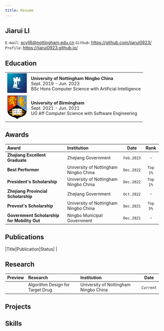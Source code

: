 ```yaml
---
title: Resume
---
```


## Jiarui LI
`E-mail`: scyjl6@nottingham.edu.cn
`Github`: https://github.com/jiarui0923/
`Profile`: https://jiarui0923.github.io/


## Education

<table style='border:0;'>
    <tr>
        <td>
            <img width='64px' src='/image/icon/institution/unnc.png'></img>
        </td>
        <td>
            <b>University of Nottingham Ningbo China</b><br>
            Sept. 2019 - Jun. 2023<br>
            BSc Hons Computer Science with Artificial Intelligence
        </td>
    </tr>
    <tr>
        <td>
            <img width='64px' src='/image/icon/institution/UoB.png'></img>
        </td>
        <td>
            <b>University of Birmingham</b><br>
            Sept. 2021 - Jun. 2021<br>
            UG Aff Computer Science with Software Engineering
        </td>
    </tr>
</table>

## Awards
|Award|Institution|Date|Rank|
|:----|:----------|:--:|:--:|
|**Zhajiang Excellent Graduate**|Zhejiang Government|`Feb.2023`|-|
|**Best Performer**|University of Nottingham Ningbo China|`Dec.2022`|`Top 1%`|
|**President's Scholarship**|University of Nottingham Ningbo China|`Dec.2022`|`Top 1%`|
|**Zhejiang Provincial Scholarship**|Zhejiang Government|`Oct.2022`|-|
|**Provost's Scholarship**|University of Nottingham Ningbo China|`Dec.2021`|`Top 5%`|
|**Government Scholarship for Mobility Out**|Ningbo Municipal Government|`Dec.2021`|-|

## Publications
|Title|Publication|Status|
|

## Research
|Preview|Research|Institution|Date|
|:-----:|:-------|:----------|:--:|
|       |Algorithm Design for Target Drug|University of Nottingham Ningbo China|`Current`|


## Projects

## Skills

